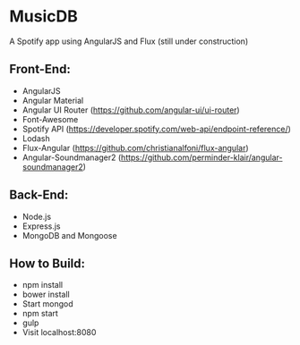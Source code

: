 # MusicDB

A Spotify app using AngularJS and Flux (still under construction)

## Front-End:
- AngularJS
- Angular Material
- Angular UI Router (https://github.com/angular-ui/ui-router)
- Font-Awesome
- Spotify API (https://developer.spotify.com/web-api/endpoint-reference/)
- Lodash
- Flux-Angular (https://github.com/christianalfoni/flux-angular)
- Angular-Soundmanager2 (https://github.com/perminder-klair/angular-soundmanager2)

## Back-End:
- Node.js
- Express.js
- MongoDB and Mongoose

## How to Build:
- npm install
- bower install
- Start mongod
- npm start
- gulp
- Visit localhost:8080